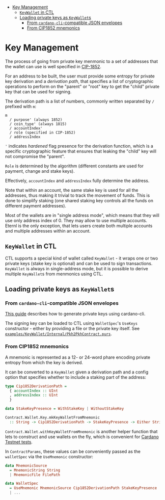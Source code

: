 <!-- START doctoc generated TOC please keep comment here to allow auto update -->
<!-- DON'T EDIT THIS SECTION, INSTEAD RE-RUN doctoc TO UPDATE -->

- [Key Management](#key-management)
  - [`KeyWallet` in CTL](#keywallet-in-ctl)
  - [Loading private keys as `KeyWallet`s](#loading-private-keys-as-keywallets)
    - [From `cardano-cli`-compatible JSON envelopes](#from-cardano-cli-compatible-json-envelopes)
    - [From CIP1852 mnemonics](#from-cip1852-mnemonics)

<!-- END doctoc generated TOC please keep comment here to allow auto update -->

# Key Management

The process of going from private key menmonic to a set of addresses that the wallet can use is well specified in [CIP-1852](https://cips.cardano.org/cip/CIP-1852).

For an address to be built, the user must provide some entropy for private key derivation and a *derivation path*, that specifies a list of cryptographic operations to perform on the "parent" or "root" key to get the "child" private key that can be used for signing.

The derivation path is a list of numbers, commonly written separated by `/` prefixed with `m`:

```
m
  / purpose' (always 1852)
  / coin_type' (always 1815)
  / accountIndex'
  / role (specified in CIP-1852)
  / addressIndex
```

`'` indicates *hardened* flag presence for the derivation function, which is a specific cryptographic feature that ensures that leaking the "child" key will not compromise the "parent".

`Role` is determined by the algorithm (different constants are used for payment, change and stake keys).

Effectively, `accountIndex` and `addressIndex` fully determine the address.

Note that within an account, the same stake key is used for all the addresses, thus making it trivial to track the movement of funds. This is done to simplify staking (one shared staking key controls all the funds on different payment addresses).

Most of the wallets are in "single address mode", which means that they will use only address index of 0. They may allow to use multiple accounts. Eternl is the only exception, that lets users create both multiple accounts and multiple addresses within an account.

## `KeyWallet` in CTL

CTL supports a special kind of wallet called `KeyWallet` - it wraps one or two private keys (stake key is optional) and can be used to sign transactions. `KeyWallet` is always in single-address mode, but it is possible to derive multiple `KeyWallet`s from menmonics using CTL.

## Loading private keys as `KeyWallet`s

### From `cardano-cli`-compatible JSON envelopes

[This guide](https://developers.cardano.org/docs/stake-pool-course/handbook/keys-addresses/) describes how to generate private keys using cardano-cli.

The signing key can be loaded to CTL using `WalletSpec`'s `UseKeys` constructor - either by providing a file or the private key itself. See [`examples/KeyWallet/Internal/Pkh2PkhContract.purs`](../examples/KeyWallet/Internal/Pkh2PkhContract.purs#L49).

### From CIP1852 mnemonics

A mnemonic is represented as a 12- or 24-word phare encoding private entropy from which the key is derived.

It can be converted to a `KeyWallet` given a derivation path and a config option that specifies whether to include a staking part of the address:

```purescript
type Cip1852DerivationPath =
  { accountIndex :: UInt
  , addressIndex :: UInt
  }

data StakeKeyPresence = WithStakeKey | WithoutStakeKey

Contract.Wallet.Key.mkKeyWalletFromMnemonic
  :: String -> Cip1852DerivationPath -> StakeKeyPresence -> Either String KeyWallet
```

`Contract.Wallet.withKeyWalletFromMnemonic` is another helper function that lets to construct and use wallets on the fly, which is convenient for [Cardano Testnet tests](./cardano-testnet-testing.md).

In `ContractParams`, these values can be conveniently passed as the `walletSpec` via the `UseMnemonic` constructor:

```purescript
data MnemonicSource
  = MnemonicString String
  | MnemonicFile FilePath

data WalletSpec
  = UseMnemonic MnemonicSource Cip1852DerivationPath StakeKeyPresence
  | ...
```
